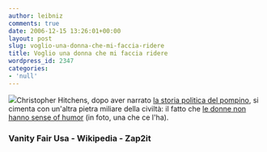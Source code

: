 ```yaml
---
author: leibniz
comments: true
date: 2006-12-15 13:26:01+00:00
layout: post
slug: voglio-una-donna-che-mi-faccia-ridere
title: Voglio una donna che mi faccia ridere
wordpress_id: 2347
categories:
- 'null'
---
```


[![](http://images.zap2it.com/20060515/sarahpaulson_studio60_240.jpg)](http://en.wikipedia.org/wiki/Harriet_Hayes)Christopher Hitchens, dopo aver narrato [la storia politica del pompino](http://www.vanityfair.com/commentary/content/articles/060619roco01), si cimenta con un'altra pietra miliare della civiltà: il fatto che [le donne non hanno sense of humor](http://www.vanityfair.com/culture/features/2007/01/hitchens200701) (in foto, una che ce l'ha).

### Vanity Fair Usa - Wikipedia - Zap2it
